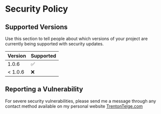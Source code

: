 # Security Policy

## Supported Versions

Use this section to tell people about which versions of your project are
currently being supported with security updates.

| Version   | Supported          |
| --------- | ------------------ |
| 1.0.6     | :white_check_mark: |
| < 1.0.6   | :x:                |

## Reporting a Vulnerability

For severe security vulnerabilities, please send me a message through any contact method available on my personal website [TrentonTelge.com](http://trentontelge.com)
